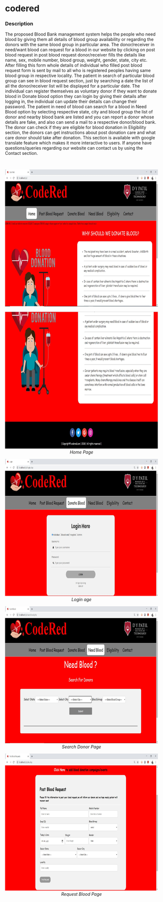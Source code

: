 # codered

<h3>Description</h3>
<p>The proposed Blood Bank management system helps the people who need blood by giving
them all details of blood group availability or regarding the donors with the same blood group
in particular area. The donor/receiver in need/want blood can request for a blood in our website
by clicking on post blood request in post blood request donor/receiver fills the details like name,
sex, mobile number, blood group, weight, gender, state, city etc. After filling this form whole
details of individual who filled post blood request form is sent by mail to all who is registered
peoples having same blood group in respective locality. The patient in search of particular blood
group can see in blood request section, just by searching a date the list of all the donor/receiver
list will be displayed for a particular date. The individual can register themselves as voluntary
donor if they want to donate blood in Donate blood option they can login by giving their details
after logging in, the individual can update their details can change their password. The patient
in need of blood can search for a blood in Need Blood option by selecting respective state,
city and blood group the list of donor and nearby blood bank are listed and you can report
a donor whose details are fake, and also can send a mail to a respective donor/blood bank.
The donor can check if they are eligible for blood donation in Eligibility section, the donors
can get instructions about post donation care and what care donor should take after donation.
This section is available with google translate feature which makes it more interactive to users.
If anyone have questions/queries regarding our website can contact us by using the Contact
section.</p>
 <br/>
<p align="center">
<img src="https://raw.githubusercontent.com/Sankalpamokal/codered/master/img/readme_imgs/home.JPG" width="900" height="450">
</p>
<p align="center">
<img src="https://raw.githubusercontent.com/Sankalpamokal/codered/master/img/readme_imgs/home2.JPG" width="900" height="450">
 <br/>   <em>Home Page</em>
</p>
<p align="center">
<img src="https://raw.githubusercontent.com/Sankalpamokal/codered/master/img/readme_imgs/login.JPG" width="900" height="450">
 <br/>   <em>Login age</em>
</p>
<p align="center">
<img src="https://raw.githubusercontent.com/Sankalpamokal/codered/master/img/readme_imgs/need_blood.JPG" width="900" height="450">
 <br/>   <em>Search Donor Page</em>
</p>
<p align="center">
<img src="https://raw.githubusercontent.com/Sankalpamokal/codered/master/img/readme_imgs/post_req.JPG" width="900" height="450">
 <br/>   <em>Request Blood Page</em>
</p>


